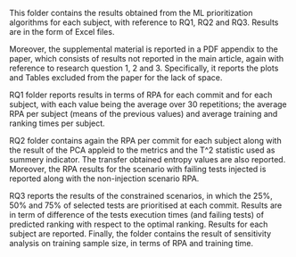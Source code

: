 This folder contains the results obtained from the ML prioritization algorithms for each subject, with reference to RQ1, RQ2 and RQ3. Results are in the form of Excel files. 

Moreover, the supplemental material is reported in a PDF appendix to the paper, which consists of results not reported in the main article, again with reference to research question 1, 2 and 3. Specifically, it reports the plots and Tables excluded from the paper for the lack of space. 

RQ1 folder reports results in terms of RPA for each commit and for each subject, with each value being the average over 30 repetitions; the average RPA per subject (means of the previous values) and average training and ranking times per subject. 

RQ2 folder contains again the RPA per commit for each subject along with the result of the PCA appleid to the metrics and the T^2 statistic used as summery indicator. The transfer obtained entropy values are also reported. Moreover, the RPA results for the scenario with failing tests injected is reported along with the non-injection scenario RPA. 

RQ3 reports the results of the constrained scenarios, in which the 25%, 50% and 75% of selected tests are prioritised at each commit. Results are in term of difference of the tests execution times (and failing tests) of predicted ranking with respect to the optimal ranking. Results for each subject are reported. Finally, the folder contains the result of sensitivity analysis on training sample size, in terms of RPA and training time. 

